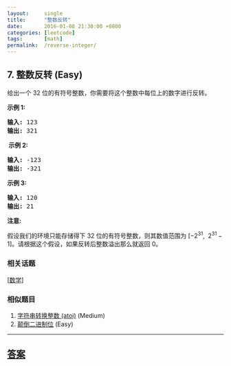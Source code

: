 ```yaml
---
layout:     single
title:      "整数反转"
date:       2016-01-08 21:30:00 +0800
categories: [leetcode]
tags:       [math]
permalink:  /reverse-integer/
---
```


## 7. 整数反转 (Easy)

<p>给出一个 32 位的有符号整数，你需要将这个整数中每位上的数字进行反转。</p>

<p><strong>示例&nbsp;1:</strong></p>

<pre><strong>输入:</strong> 123
<strong>输出:</strong> 321
</pre>

<p><strong>&nbsp;示例 2:</strong></p>

<pre><strong>输入:</strong> -123
<strong>输出:</strong> -321
</pre>

<p><strong>示例 3:</strong></p>

<pre><strong>输入:</strong> 120
<strong>输出:</strong> 21
</pre>

<p><strong>注意:</strong></p>

<p>假设我们的环境只能存储得下 32 位的有符号整数，则其数值范围为&nbsp;[&minus;2<sup>31</sup>,&nbsp; 2<sup>31&nbsp;</sup>&minus; 1]。请根据这个假设，如果反转后整数溢出那么就返回 0。</p>

### 相关话题
  [[数学](https://github.com/openset/leetcode/tree/master/tag/math/README.md)]

### 相似题目
  1. [字符串转换整数 (atoi)](/string-to-integer-atoi) (Medium)
  1. [颠倒二进制位](/reverse-bits) (Easy)

---

## [答案](https://github.com/openset/leetcode/tree/master/problems/reverse-integer)
